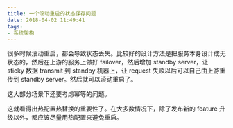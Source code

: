 ```yaml
---
title: 一个滚动重启的状态保存问题
date: 2018-04-02 11:49:41
tags:
- 系统架构
---
```


很多时候滚动重启，都会导致状态丢失。比较好的设计方法是把服务本身设计成无状态的，然后在上游的服务上做好 failover，然后增加 standby server，让 sticky 数据 transmit 到 standby 机器上，让 request 失败以后可以自己由上游重传到 standby server。然后就可以滚动重启了。

这大部分场景下还要考虑幂等的问题。

这就看得出热配置热替换的重要性了。在大多数情况下，除了发布新的 feature 升级以外，都应该尽量用热配置来避免重启。
